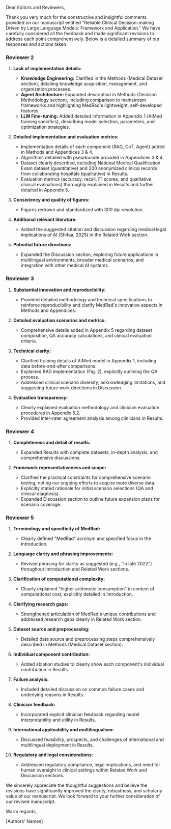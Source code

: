Dear Editors and Reviewers,

Thank you very much for the constructive and insightful comments provided on our manuscript entitled "Reliable Clinical Decision-making Driven by Large Language Models: Framework and Application." We have carefully considered all the feedback and made significant revisions to address each point comprehensively. Below is a detailed summary of our responses and actions taken:

### Reviewer 2

1. **Lack of implementation details:**

   - **Knowledge Engineering:** Clarified in the Methods (Medical Dataset section), detailing knowledge acquisition, management, and organization processes.
   - **Agent Architecture:** Expanded description in Methods (Decision Methodology section), including comparison to mainstream frameworks and highlighting MedRad's lightweight, self-developed features.
   - **LLM Fine-tuning:** Added detailed information in Appendix 1 (AiMed training specifics), describing model selection, parameters, and optimization strategies.
2. **Detailed implementation and evaluation metrics:**

   - Implementation details of each component (RAG, CoT, Agent) added in Methods and Appendices 3 & 4.
   - Algorithms detailed with pseudocode provided in Appendices 3 & 4.
   - Dataset clearly described, including National Medical Qualification Exam dataset (quantitative) and 200 anonymized clinical records from collaborating hospitals (qualitative) in Results.
   - Evaluation metrics (accuracy, recall, F1 scores, and qualitative clinical evaluations) thoroughly explained in Results and further detailed in Appendix 5.
3. **Consistency and quality of figures:**

   - Figures redrawn and standardized with 300 dpi resolution.
4. **Additional relevant literature:**

   - Added the suggested citation and discussion regarding medical legal implications of AI (Shifaa, 2025) in the Related Work section.
5. **Potential future directions:**

   - Expanded the Discussion section, exploring future applications in multilingual environments, broader medical scenarios, and integration with other medical AI systems.

### Reviewer 3

1. **Substantial innovation and reproducibility:**

   - Provided detailed methodology and technical specifications to reinforce reproducibility and clarify MedRad's innovative aspects in Methods and Appendices.
2. **Detailed evaluation scenarios and metrics:**

   - Comprehensive details added in Appendix 5 regarding dataset composition, QA accuracy calculations, and clinical evaluation criteria.
3. **Technical clarity:**

   - Clarified training details of AiMed model in Appendix 1, including data before-and-after comparisons.
   - Explained RAG implementation (Fig. 2), explicitly outlining the QA process.
   - Addressed clinical scenario diversity, acknowledging limitations, and suggesting future work directions in Discussion.
4. **Evaluation transparency:**

   - Clearly explained evaluation methodology and clinician evaluation procedures in Appendix 5.2.
   - Provided inter-rater agreement analysis among clinicians in Results.

### Reviewer 4

1. **Completeness and detail of results:**

   - Expanded Results with complete datasets, in-depth analysis, and comprehensive discussions.
2. **Framework representativeness and scope:**

   - Clarified the practical constraints for comprehensive scenario testing, noting our ongoing efforts to acquire more diverse data.
   - Explicitly stated rationale for initial scenario selections (QA and clinical diagnosis).
   - Expanded Discussion section to outline future expansion plans for scenario coverage.

### Reviewer 5

1. **Terminology and specificity of MedRad:**

   - Clearly defined "MedRad" acronym and specified focus in the Introduction.
2. **Language clarity and phrasing improvements:**

   - Revised phrasing for clarity as suggested (e.g., "In late 2022") throughout Introduction and Related Work sections.
3. **Clarification of computational complexity:**

   - Clearly explained "higher arithmetic consumption" in context of computational cost, explicitly detailed in Introduction.
4. **Clarifying research gaps:**

   - Strengthened articulation of MedRad's unique contributions and addressed research gaps clearly in Related Work section.
5. **Dataset source and preprocessing:**

   - Detailed data source and preprocessing steps comprehensively described in Methods (Medical Dataset section).
6. **Individual component contribution:**

   - Added ablation studies to clearly show each component's individual contribution in Results.
7. **Failure analysis:**

   - Included detailed discussion on common failure cases and underlying reasons in Results.
8. **Clinician feedback:**

   - Incorporated explicit clinician feedback regarding model interpretability and utility in Results.
9. **International applicability and multilingualism:**

   - Discussed feasibility, prospects, and challenges of international and multilingual deployment in Results.
10. **Regulatory and legal considerations:**

    - Addressed regulatory compliance, legal implications, and need for human oversight in clinical settings within Related Work and Discussion sections.

We sincerely appreciate the thoughtful suggestions and believe the revisions have significantly improved the clarity, robustness, and scholarly value of our manuscript. We look forward to your further consideration of our revised manuscript.

Warm regards,

[Authors' Names]
